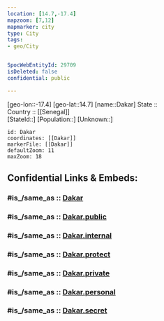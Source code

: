 ```yaml
---
location: [14.7,-17.4] 
mapzoom: [7,12] 
mapmarker: city 
type: City
tags:
- geo/City


SpocWebEntityId: 29709
isDeleted: false
confidential: public

---
```

[geo-lon::-17.4] 
[geo-lat::14.7] 
[name::Dakar] 
State ::  
Country :: [[Senegal]]  
[StateId::] 
[Population::] 
[Unknown::] 


```leaflet
id: Dakar
coordinates: [[Dakar]] 
markerFile: [[Dakar]] 
defaultZoom: 11 
maxZoom: 18
```


## Confidential Links & Embeds: 

### #is_/same_as :: [Dakar](/_Standards/Earth/Continent/Africa/Africa~West/Senegal/City/Dakar.md) 

### #is_/same_as :: [Dakar.public](/_public/Earth/Continent/Africa/Africa~West/Senegal/City/Dakar.public.md) 

### #is_/same_as :: [Dakar.internal](/_internal/Earth/Continent/Africa/Africa~West/Senegal/City/Dakar.internal.md) 

### #is_/same_as :: [Dakar.protect](/_protect/Earth/Continent/Africa/Africa~West/Senegal/City/Dakar.protect.md) 

### #is_/same_as :: [Dakar.private](/_private/Earth/Continent/Africa/Africa~West/Senegal/City/Dakar.private.md) 

### #is_/same_as :: [Dakar.personal](/_personal/Earth/Continent/Africa/Africa~West/Senegal/City/Dakar.personal.md) 

### #is_/same_as :: [Dakar.secret](/_secret/Earth/Continent/Africa/Africa~West/Senegal/City/Dakar.secret.md)

